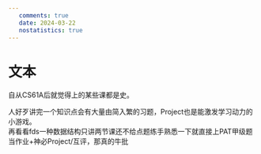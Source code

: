 ```yaml
---
   comments: true
   date: 2024-03-22
   nostatistics: true
---
```


# 文本
自从CS61A后就觉得上的某些课都是史。  
<!-- more -->
人好歹讲完一个知识点会有大量由简入繁的习题，Project也是能激发学习动力的小游戏。  
再看看fds一种数据结构只讲两节课还不给点题练手熟悉一下就直接上PAT甲级题当作业+神必Project/互评，那真的牛批  
